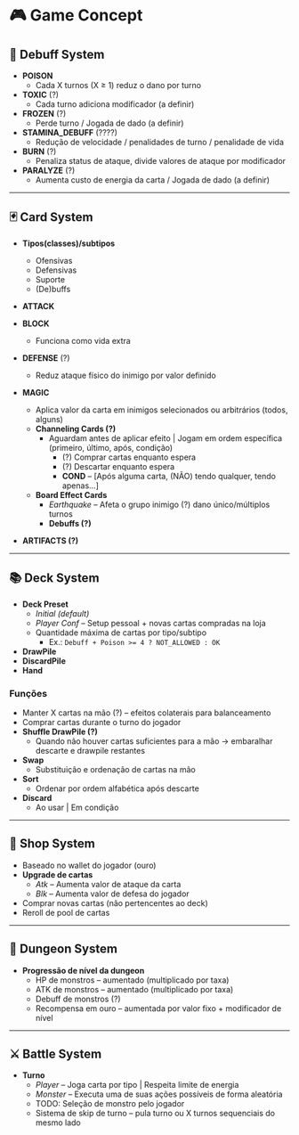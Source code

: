 # 🎮 Game Concept

## 🧪 Debuff System
- **POISON**  
  - Cada X turnos (X ≥ 1) reduz o dano por turno
- **TOXIC** (?)  
  - Cada turno adiciona modificador (a definir)
- **FROZEN** (?)  
  - Perde turno / Jogada de dado (a definir)
- **STAMINA_DEBUFF** (????)  
  - Redução de velocidade / penalidades de turno / penalidade de vida
- **BURN** (?)  
  - Penaliza status de ataque, divide valores de ataque por modificador
- **PARALYZE** (?)  
  - Aumenta custo de energia da carta / Jogada de dado (a definir)

---

## 🃏 Card System
- **Tipos(classes)/subtipos**
  - Ofensivas
  - Defensivas
  - Suporte
  - (De)buffs

- **ATTACK**  
- **BLOCK**  
  - Funciona como vida extra
- **DEFENSE** (?)  
  - Reduz ataque físico do inimigo por valor definido
- **MAGIC**  
  - Aplica valor da carta em inimigos selecionados ou arbitrários (todos, alguns)
  - **Channeling Cards (?)**  
    - Aguardam antes de aplicar efeito | Jogam em ordem específica (primeiro, último, após, condição)
      - (?) Comprar cartas enquanto espera
      - (?) Descartar enquanto espera
      - **COND** – [Após alguma carta, (NÃO) tendo qualquer, tendo apenas...]
  - **Board Effect Cards**  
    - *Earthquake* – Afeta o grupo inimigo (?) dano único/múltiplos turnos
    - **Debuffs (?)**
- **ARTIFACTS (?)**

---

## 📚 Deck System
- **Deck Preset**  
  - *Initial (default)*
  - *Player Conf* – Setup pessoal + novas cartas compradas na loja
  - Quantidade máxima de cartas por tipo/subtipo  
    - Ex.: `Debuff + Poison >= 4 ? NOT_ALLOWED : OK`
- **DrawPile**
- **DiscardPile**
- **Hand**

### Funções
- Manter X cartas na mão (?) – efeitos colaterais para balanceamento
- Comprar cartas durante o turno do jogador
- **Shuffle DrawPile (?)**  
  - Quando não houver cartas suficientes para a mão → embaralhar descarte e drawpile restantes
- **Swap**  
  - Substituição e ordenação de cartas na mão
- **Sort**  
  - Ordenar por ordem alfabética após descarte
- **Discard**  
  - Ao usar | Em condição

---

## 🛒 Shop System
- Baseado no wallet do jogador (ouro)
- **Upgrade de cartas**
  - *Atk* – Aumenta valor de ataque da carta
  - *Blk* – Aumenta valor de defesa do jogador
- Comprar novas cartas (não pertencentes ao deck)
- Reroll de pool de cartas

---

## 🏰 Dungeon System
- **Progressão de nível da dungeon**
  - HP de monstros – aumentado (multiplicado por taxa)
  - ATK de monstros – aumentado (multiplicado por taxa)
  - Debuff de monstros (?)
  - Recompensa em ouro – aumentada por valor fixo + modificador de nível

---

## ⚔️ Battle System
- **Turno**
  - *Player* – Joga carta por tipo | Respeita limite de energia
  - *Monster* – Executa uma de suas ações possíveis de forma aleatória
  - TODO: Seleção de monstro pelo jogador
  - Sistema de skip de turno – pula turno ou X turnos sequenciais do mesmo lado

